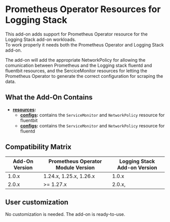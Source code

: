 # Prometheus Operator Resources for Logging Stack

This add-on adds support for Prometheus Operator resource for the Logging Stack add-on workloads.  
To work properly it needs both the Prometheus Operator and Logging Stack add-on.

The add-on will add the appropriate NetworkPolicy for allowing the comunication between Prometheus and the
Logging stack fluentd and fluentbit resources, and the SerciceMonitor resources for letting the Prometheus Operator
to generate the correct configuration for scraping the data.

## What the Add-On Contains

- **[resources](./resources):**
  - **[configs](./resources/fluentbit):** contains the `ServiceMonitor` and `NetworkPolicy` resource for fluentbit
  - **[configs](./resources/fluentd):** contains the `ServiceMonitor` and `NetworkPolicy` resource for fluentd

## Compatibility Matrix

| Add-On Version | Prometheus Operator Module Version | Logging Stack Add-on Version |
|----------------|------------------------------------|------------------------------|
| 1.0.x          | 1.24.x, 1.25.x, 1.26.x             | 1.0.x                        |
| 2.0.x          | >= 1.27.x                          | 2.0.x,                       |

## User customization

No customization is needed. The add-on is ready-to-use.
